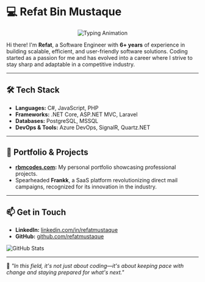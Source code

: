 # 💻 Refat Bin Mustaque  

<p align="center">
  <img src="https://readme-typing-svg.herokuapp.com?font=Roboto&size=24&duration=3000&pause=500&color=1D9BF0&center=true&vCenter=true&width=600&lines=Experienced+Software+Engineer;Specializing+in+ASP.NET+Core+and+Scalable+Systems;Open+to+Collaborating+on+Challenging+Projects" alt="Typing Animation">
</p>

Hi there! I'm **Refat**, a Software Engineer with **6+ years** of experience in building scalable, efficient, and user-friendly software solutions. Coding started as a passion for me and has evolved into a career where I strive to stay sharp and adaptable in a competitive industry.  

---

## 🛠️ Tech Stack  
- **Languages:** C#, JavaScript, PHP  
- **Frameworks:** .NET Core, ASP.NET MVC, Laravel  
- **Databases:** PostgreSQL, MSSQL  
- **DevOps & Tools:** Azure DevOps, SignalR, Quartz.NET  

---

## 🌟 Portfolio & Projects  
- **[rbmcodes.com](https://rbmcodes.com):** My personal portfolio showcasing professional projects.  
- Spearheaded **Frankk**, a SaaS platform revolutionizing direct mail campaigns, recognized for its innovation in the industry.  

---

## 📫 Get in Touch  
- **LinkedIn:** [linkedin.com/in/refatmustaque](https://linkedin.com/in/refatmustaque)  
- **GitHub:** [github.com/refatmustaque](https://github.com/refatmustaque)  

![GitHub Stats](https://github-readme-stats.vercel.app/api?username=refatmustaque&show_icons=true&theme=radical)  

---

📖 *"In this field, it's not just about coding—it's about keeping pace with change and staying prepared for what's next."*
